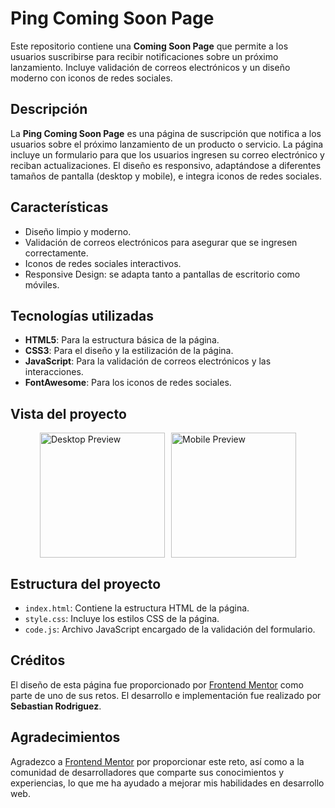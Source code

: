 # Ping Coming Soon Page

Este repositorio contiene una **Coming Soon Page** que permite a los usuarios suscribirse para recibir notificaciones sobre un próximo lanzamiento. Incluye validación de correos electrónicos y un diseño moderno con iconos de redes sociales.

## Descripción

La **Ping Coming Soon Page** es una página de suscripción que notifica a los usuarios sobre el próximo lanzamiento de un producto o servicio. La página incluye un formulario para que los usuarios ingresen su correo electrónico y reciban actualizaciones. El diseño es responsivo, adaptándose a diferentes tamaños de pantalla (desktop y mobile), e integra iconos de redes sociales.

## Características

- Diseño limpio y moderno.
- Validación de correos electrónicos para asegurar que se ingresen correctamente.
- Iconos de redes sociales interactivos.
- Responsive Design: se adapta tanto a pantallas de escritorio como móviles.

## Tecnologías utilizadas

- **HTML5**: Para la estructura básica de la página.
- **CSS3**: Para el diseño y la estilización de la página.
- **JavaScript**: Para la validación de correos electrónicos y las interacciones.
- **FontAwesome**: Para los iconos de redes sociales.

## Vista del proyecto

<div style="display: flex; justify-content: center;">
  <img src="https://res.cloudinary.com/dz209s6jk/image/upload/v1554895678/Challenges/tvzmm442kkjocmihbpiq.jpg" alt="Desktop Preview" style="margin-right: 10px; height: 200px; width: auto;">
  <img src="https://res.cloudinary.com/dz209s6jk/image/upload/v1554895678/Challenges/rc3vtukef9kk37msrvxi.jpg" alt="Mobile Preview" style="height: 200px; width: auto; object-fit: cover;">
</div>

## Estructura del proyecto

- `index.html`: Contiene la estructura HTML de la página.
- `style.css`: Incluye los estilos CSS de la página.
- `code.js`: Archivo JavaScript encargado de la validación del formulario.

## Créditos

El diseño de esta página fue proporcionado por [Frontend Mentor](https://www.frontendmentor.io) como parte de uno de sus retos. El desarrollo e implementación fue realizado por **Sebastian Rodriguez**.

## Agradecimientos

Agradezco a [Frontend Mentor](https://www.frontendmentor.io) por proporcionar este reto, así como a la comunidad de desarrolladores que comparte sus conocimientos y experiencias, lo que me ha ayudado a mejorar mis habilidades en desarrollo web.
